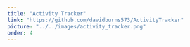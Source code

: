 ```yaml
---
title: "Activity Tracker"
link: "https://github.com/davidburns573/ActivityTracker"
picture: "../../images/activity_tracker.png"
order: 4
---
```

